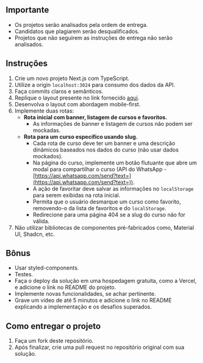 ## Importante

- Os projetos serão analisados pela ordem de entrega.
- Candidatos que plagiarem serão desqualificados.
- Projetos que não seguirem as instruções de entrega não serão analisados.

## Instruções

1. Crie um novo projeto Next.js com TypeScript.
2. Utilize a origin `localhost:3024` para consumo dos dados da API.
3. Faça commits claros e semânticos.
4. Replique o layout presente no link fornecido [aqui](https://www.figma.com/design/5hZQc5whUDeK8VL40WUCKl/teste-tecnico?node-id=0-1&node-type=canvas&m=dev).
5. Desenvolva o layout com abordagem mobile-first.
6. Implemente duas rotas:
   - **Rota inicial com banner, listagem de cursos e favoritos.**
     - As informações de banner e listagem de cursos não podem ser mockadas.
   - **Rota para um curso específico usando slug.**
     - Cada rota de curso deve ter um banner e uma descrição dinâmicos baseados nos dados do curso (não usar dados mockados).
     - Na página do curso, implemente um botão flutuante que abre um modal para compartilhar o curso (API do WhatsApp - [https://api.whatsapp.com/send?text=](https://api.whatsapp.com/send?text=)).
     - A ação de favoritar deve salvar as informações no `localStorage` para serem exibidas na rota inicial.
     - Permita que o usuário desmarque um curso como favorito, removendo-o da lista de favoritos e do `localStorage`.
     - Redirecione para uma página 404 se a slug do curso não for válida.
7. Não utilizar bibliotecas de componentes pré-fabricados como, Material UI, Shadcn, etc.

## Bônus

- Usar styled-components.
- Testes.
- Faça o deploy da solução em uma hospedagem gratuita, como a Vercel, e adicione o link no README do projeto.
- Implemente novas funcionalidades, se achar pertinente.
- Grave um vídeo de até 5 minutos e adicione o link no README explicando a implementação e os desafios superados.

## Como entregar o projeto

1. Faça um fork deste repositório.
2. Após finalizar, crie uma pull request no repositório original com sua solução.
